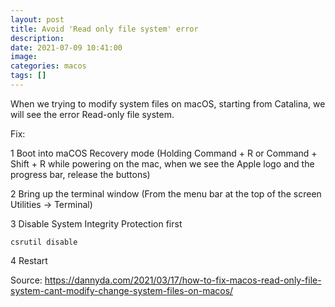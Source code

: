 ```yaml
---
layout: post
title: Avoid 'Read only file system' error
description:
date: 2021-07-09 10:41:00
image:
categories: macos
tags: []
---
```


When we trying to modify system files on macOS, starting from Catalina, we will see the error Read-only file system.

Fix:

1 Boot into maCOS Recovery mode (Holding Command + R or Command + Shift + R while powering on the mac, when we see the Apple logo and the progress bar, release the buttons)

2 Bring up the terminal window (From the menu bar at the top of the screen Utilities -> Terminal)

3 Disable System Integrity Protection first

    csrutil disable

4 Restart

Source: https://dannyda.com/2021/03/17/how-to-fix-macos-read-only-file-system-cant-modify-change-system-files-on-macos/